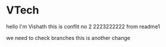 # VTech

hello I'm Vishath
this is conflit no 2   2223222222 from readme1

we need to check branches
this is another change